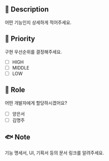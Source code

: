 ## 🐳 Description
어떤 기능인지 상세하게 적어주세요.


## 🐬  Priority
구현 우선순위를 결정해주세요.

- [ ] HIGH
- [ ] MIDDLE
- [ ] LOW

## 🐋 Role
어떤 개발자에게 할당하시겠어요?
- [ ] 양은서
- [ ] 김명주

## 🐟 Note
기능 명세서, UI, 기획서 등의 문서 링크를 알려주세요.




